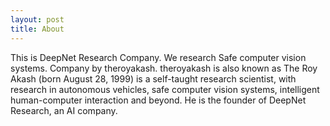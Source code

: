 ```yaml
---
layout: post
title: About
---
```


This is DeepNet Research Company. We research Safe computer vision systems. Company by theroyakash.
theroyakash is also known as The Roy Akash (born August 28, 1999) is a self-taught research scientist, with research in autonomous vehicles, safe computer vision systems, intelligent human-computer interaction and beyond. He is the founder of DeepNet Research, an AI company.